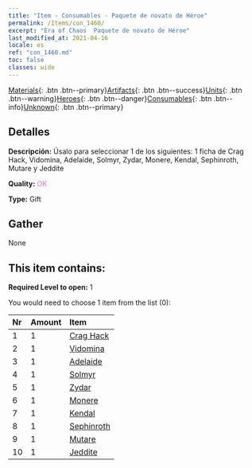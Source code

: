 ```yaml
---
title: "Item - Consumables - Paquete de novato de Héroe"
permalink: /Items/con_1460/
excerpt: "Era of Chaos  Paquete de novato de Héroe"
last_modified_at: 2021-04-16
locale: es
ref: "con_1460.md"
toc: false
classes: wide
---
```

 [Materials](/es/Items/){: .btn .btn--primary}[Artifacts](/es/Items/Artifacts/){: .btn .btn--success}[Units](/es/Items/Units/){: .btn .btn--warning}[Heroes](/es/Items/Heroes/){: .btn .btn--danger}[Consumables](/es/Items/Consumables/){: .btn .btn--info}[Unknown](/es/Items/Unknown/){: .btn .btn--primary}

## Detalles
 **Descripción:** Úsalo para seleccionar 1 de los siguientes: 1 ficha de Crag Hack, Vidomina, Adelaide, Solmyr, Zydar, Monere, Kendal, Sephinroth, Mutare y Jeddite

 **Quality:** <span style="color: #DA70D6">OK</span>

 **Type:** Gift

## Gather

  None

## This item contains:

 **Required Level to open:** 1

 You would need to choose 1 item from the list (0):

  | Nr | Amount |     Item    |
  |:---|:-------|:------------|
  | 1 | 1 | [Crag Hack](/es/Items/her_375/) |  | 
  | 2 | 1 | [Vidomina](/es/Items/her_372/) |  | 
  | 3 | 1 | [Adelaide](/es/Items/her_359/) |  | 
  | 4 | 1 | [Solmyr](/es/Items/her_386/) |  | 
  | 5 | 1 | [Zydar](/es/Items/her_385/) |  | 
  | 6 | 1 | [Monere](/es/Items/her_379/) |  | 
  | 7 | 1 | [Kendal](/es/Items/her_363/) |  | 
  | 8 | 1 | [Sephinroth](/es/Items/her_392/) |  | 
  | 9 | 1 | [Mutare](/es/Items/her_389/) |  | 
  | 10 | 1 | [Jeddite](/es/Items/her_391/) |  | 
